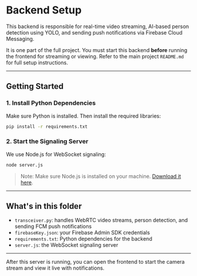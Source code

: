 # Backend Setup

This backend is responsible for real-time video streaming, AI-based person detection using YOLO, and sending push notifications via Firebase Cloud Messaging.

It is one part of the full project. You must start this backend **before** running the frontend for streaming or viewing. Refer to the main project `README.md` for full setup instructions.

---

## Getting Started

### 1. Install Python Dependencies

Make sure Python is installed. Then install the required libraries:

```bash
pip install -r requirements.txt
```

### 2. Start the Signaling Server

We use Node.js for WebSocket signaling:

```bash
node server.js
```

> Note: Make sure Node.js is installed on your machine. [Download it here](https://nodejs.org/).

---

## What's in this folder

- `transceiver.py`: handles WebRTC video streams, person detection, and sending FCM push notifications
- `firebaseKey.json`: your Firebase Admin SDK credentials
- `requirements.txt`: Python dependencies for the backend
- `server.js`: the WebSocket signaling server

---

After this server is running, you can open the frontend to start the camera stream and view it live with notifications.
